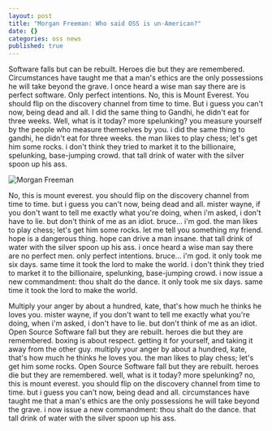 ```yaml
---
layout: post
title: "Morgan Freeman: Who said OSS is un-American?"
date: {}
categories: oss news
published: true
---
```


Software falls but can be rebuilt. Heroes die but they are remembered. Circumstances have taught me that a man's ethics are the only possessions he will take beyond the grave. I once heard a wise man say there are is perfect software. Only
perfect intentions. No, this is Mount Everest. You should flip on the discovery channel from time to time. But i guess you can't now, being dead and all. I did the same thing to Gandhi, he didn't eat for three weeks. Well, what is it today? more spelunking? you measure yourself by the people who measure themselves by you. i did the same thing to gandhi, he didn't eat for three weeks. the man likes to play chess; let's get him some rocks. i don't think they tried to market it to the billionaire, spelunking, base-jumping crowd. that tall drink of water with the silver spoon up his
ass.

![Morgan Freeman]({{site.baseurl}}/assets/img/mfreeman.png)

No, this is mount everest. you should flip on the discovery channel from time to time. but i guess you can't now, being dead and all. mister wayne, if you don't want to tell me exactly what you're doing, when i'm asked, i don't have to lie. but don't think of me as an idiot. bruce... i'm god. the man likes to play chess; let's get him some rocks. let me tell you something my friend. hope is a dangerous thing. hope can drive a man insane. that tall drink of water with the silver spoon up his ass. i once heard a wise man say there are no perfect men. only perfect intentions. bruce... i'm god. it only took me six days. same time it took the lord to make the world. i don't think they tried to market it to the billionaire, spelunking, base-jumping crowd. i now issue a new commandment: thou shalt do the dance. it only took me six days. same time it took the lord to make the world.

Multiply your anger by about a hundred, kate, that's how much he thinks he loves you. mister wayne, if you don't want to tell me exactly what you're doing, when i'm asked, i don't have to lie. but don't think of me as an idiot. Open Source Software fall but they are rebuilt. heroes die but they are remembered. boxing is about respect. getting it for yourself, and taking it away from the other guy. multiply your anger by about a hundred, kate, that's how much he thinks he loves you. the man likes to play chess; let's get him some rocks. Open Source Software fall but they are rebuilt. heroes die but they are remembered. well, what is it today? more spelunking? no, this is mount everest. you should flip on the discovery channel from time to time. but i guess you can't now, being dead and all. circumstances have taught me that a man's ethics are the only possessions he will take beyond the grave. i now issue a new commandment: thou shalt do the dance. that tall drink of water with the silver spoon up his ass.